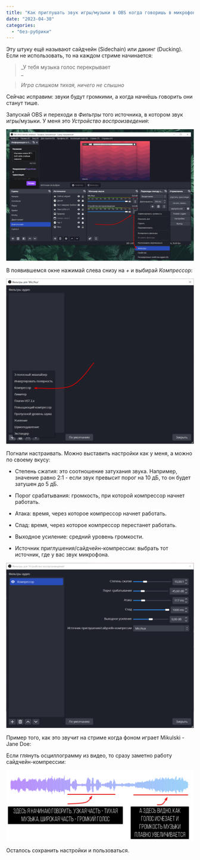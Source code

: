 ```yaml
---
title: "Как приглушать звук игры/музыки в OBS когда говоришь в микрофон"
date: "2023-04-30"
categories: 
  - "без-рубрики"
---
```


Эту штуку ещё называют сайдчейн (Sidechain) или дакинг (Ducking). Если не использовать, то на каждом стриме начинается:

> _У тебя музыка голос перекрывает  
> _

> _Игра слишком тихая, ничего не слышно_

Сейчас исправим: звуки будут громкими, а когда начнёшь говорить они станут тише.

Запускай OBS и переходи в _Фильтры_ того источника, в котором звук игры/музыки. У меня это _Устройство воспроизведения_:

![](/images/OBS-1024x715.png)

В появившемся окне нажимай слева снизу на _+_ и выбирай _Компрессор_:

![](images/OBS-kompressor-1024x898.png)

Погнали настраивать. Можно выставить настройки как у меня, а можно по своему вкусу:

- Степень сжатия: это соотношение затухания звука. Например, значение равно 2:1 - если звук превысит порог на 10 дБ, то он будет затушен до 5 дБ.

- Порог срабатывания: громкость, при которой компрессор начнет работать.

- Атака: время, через которое компрессор начнет работать.

- Спад: время, через которое компрессор перестанет работать.

- Выходное усиление: средний уровень громкости.

- Источник приглушения/сайдчейн-компрессии: выбрать тот источник, где у вас звук микрофона.

![](images/OBS-kompressor-nastrojki-1024x898.png)

Пример того, как это звучит на стриме когда фоном играет Mikulski - Jane Doe:

Если глянуть осциллограмму из видео, то сразу заметно работу сайдчейн-компрессии:

![](images/sidechain-1024x384.png)

Осталось сохранить настройки и пользоваться.
